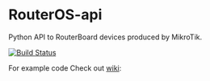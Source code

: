 RouterOS-api
============

Python API to RouterBoard devices produced by MikroTik.

[![Build Status](https://travis-ci.org/socialwifi/RouterOS-api.svg?branch=master)](https://travis-ci.org/socialwifi/RouterOS-api)

For example code Check out [wiki](https://github.com/socialwifi/RouterOS-api/wiki/How-to-use):

